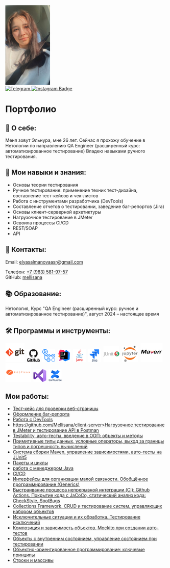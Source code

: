 <!DOCTYPE html>
<HEAD>
<img src="photo.jpeg" alt="фото для портфолио" width="140" height="250">

<div id="badges">
  <a href="https://t.me/elya_salmanova">
    <img src="https://img.shields.io/badge/Telegram-blue?style=for-the-badge&logo=Telegram&logoColor=blue" alt="Telegram"/>
  </a>
  <a href="https://www.instagram.com/m_elli_sa">
    <img src="https://img.shields.io/badge/instagram-pink?style=for-the-badge&logo=youtube&logoColor=pink" alt="Instagram Badge"/>
  </a>
</div>

<h1>Портфолио</h1>

<p><strong><h2>📍 О себе:</h2></strong></p>
<p>Меня зовут Эльнура, мне 26 лет. Сейчас я прохожу обучение в Нетологии по направлению QA Engineer (расширенный курс: автоматизированное тестирование) Владею навыками ручного тестирования.</p>


    
<p><strong><H2>🎯 Мои навыки и знания:</H2></strong></p>
<ul>
<li>Основы теории тестирования</li>
<li>Ручное тестирование: применение техник тест-дизайна, составление тест-кейсов и чек-листов</li>
<li>Работа с инструментами разработчика (DevTools)</li>
<li>Составление отчетов о тестировании, заведение баг-репортов (Jira)</li>
<li>Основы клиент-серверной архетиктуры</li>
<li>Нагрузочное тестирование в JMeter</li>
<li>Освоила процессы CI/CD</li>
<li>REST/SOAP</li>
<li>API</li>
</ul>



<p><strong><h2>🔗 Контакты:</h2></strong></p>

<span class="contact-label">Email:</span>
<a href="mailto:elyasalmanovaasr@gmail.com">elyasalmanovaasr@gmail.com</a>
</div>
<div class="contact-item">
<span class="contact-label">Телефон:</span>
<a href="tel:+79835819757">+7 (983) 581-97-57</a>
</div>
<div class="contact-item">
<span class="contact-label">GitHub:</span>
<a href="https://github.com/mellisana">mellisana</a>
</div>
</div>


    
<p><strong><h2>📚 Образование:</h2></strong></p>
<p>Нетология, Курс "QA Engineer (расширенный курс: ручное и автоматизированное тестирование)", август 2024 – настоящее время</p>


    
<p><strong><h2>🛠️ Программы и инструменты:</h2></strong></p>
<div>
  <img src="https://github.com/devicons/devicon/blob/master/icons/git/git-original-wordmark.svg" title="Git" alt="Git" width="60" height="60"/>&nbsp;
  <img src="https://github.com/devicons/devicon/blob/master/icons/github/github-original-wordmark.svg" title="GitHub" alt="GitHub" width="40" height="40"/>&nbsp;
  <img src="https://github.com/devicons/devicon/blob/master/icons/githubactions/githubactions-original.svg" title="GitHub Actions" alt="GitHub Actions" width="40" height="40"/>&nbsp;
  <img src="https://github.com/devicons/devicon/blob/master/icons/intellij/intellij-original.svg" title="intellij" alt="intellij" width="40" height="40"/>&nbsp;
  <img src="https://github.com/devicons/devicon/blob/master/icons/java/java-original-wordmark.svg" title="java" alt="java" width="40" height="40"/>&nbsp;
  <img src="https://github.com/devicons/devicon/blob/master/icons/jira/jira-original-wordmark.svg" title="jira" alt="jira" width="40" height="40"/>&nbsp;
  <img src="https://github.com/devicons/devicon/blob/master/icons/junit/junit-original-wordmark.svg" title="junit" alt="junit" width="50" height="50"/>&nbsp;
  <img src="https://github.com/devicons/devicon/blob/master/icons/jupyter/jupyter-original-wordmark.svg" title="jupyter" alt="jupyter" width="50" height="50"/>&nbsp;
  <img src="https://github.com/devicons/devicon/blob/master/icons/maven/maven-original-wordmark.svg" title="maven" alt="maven" width="70" height="60"/>&nbsp;
  <img src="https://github.com/devicons/devicon/blob/master/icons/postman/postman-original-wordmark.svg" title="postman" alt="postman" width="80" height="60"/>&nbsp;
  <img src="https://github.com/devicons/devicon/blob/master/icons/visualstudio/visualstudio-original.svg" title="visualstudio" alt="visualstudio" width="40" height="40"/>&nbsp;
  <img src="https://github.com/devicons/devicon/blob/master/icons/confluence/confluence-original-wordmark.svg" title="confluence" alt="confluence" width="40" height="40"/>&nbsp;



 <p><strong><h2>Мои работы:</h2></strong></p>
<ul>
  <li><a href="https://github.com/Mellisana/test-k">Тест-кейс для проверки веб-страницы</a></li>
  
  <li><a href="https://github.com/Mellisana/bug-report">Оформление баг-репорта</a></li>
        
  <li><a href="https://github.com/Mellisana/dev-tools">Работа с DevTools</a></li>
        
  <li><a href="https://github.com/Mellisana/dev-tools"> https://github.com/Mellisana/client-server>Нагрузочное тестирование в JMeter и тестирование API в Postman</a></li>
        
  <li><a href="https://github.com/Mellisana/mili")>Testability, авто-тесты, введение в ООП: объекты и методы</a></li>
  
  <li><a href="https://github.com/Mellisana/balance">Примитивные типы данных, условные операторы, выход за границы типов и погрешность вычислений
</a></li>

  <li><a href="https://github.com/Mellisana/avtotest-bonus">Система сборки Maven, управление зависимостями, авто-тесты на JUnit5</a></li>
  
  <li><a href="https://github.com/Mellisana/javaJobTest">Пакеты и циклы</a></li>
  
  <li><a href="https://github.com/Mellisana/movie">работа с менеджером Java</a></li>
        
  <li><a href="https://github.com/Mellisana/object">CI/CD</a></li>
        
  <li><a href="https://github.com/Mellisana/Ticket">Интерфейсы для организации малой связности. Обобщённое программирование (Generics)</a></li>
        
  <li><a href="https://github.com/Mellisana/CI">Выстраивание процесса непрерывной интеграции (CI): Github Actions. Покрытие кода с JaCoCo, статический анализ кода: CheckStyle, SpotBugs<a></li>
  
   <li><a href="https://github.com/Mellisana/game">Collections Framework. CRUD и тестирование систем, управляющих набором объектов</a></li>
   
   <li><a href="https://github.com/Mellisana/prod">Исключительные ситуации и их обработка. Тестирование исключений</a></li>
   
   <li><a href="https://github.com/Mellisana/movie">Композиция и зависимость объектов. Mockito при создании авто-тестов</a></li>
   
   <li><a href="https://github.com/Mellisana/Radio">Объекты с внутренним состоянием, управление состоянием при тестировании</a></li>
   
   <li><a href="https://github.com/Mellisana/Application">Объектно-ориентированное программирование: ключевые принципы</a></li>

   <li><a href="https://github.com/Mellisana/JavaSalesTest">Строки и массивы</a></li>
</ul>
</body>
</html>
